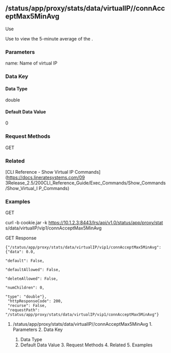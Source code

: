 ## /status/app/proxy/stats/data/virtualIP/<name>/connAcceptMax5MinAvg

Use

Use to view the 5-minute average of the .

### Parameters

name: Name of virtual IP

### Data Key

#### Data Type

double

#### Default Data Value

0

### Request Methods

GET

### Related

[CLI Reference - Show Virtual IP Commands](https://docs.lineratesystems.com/09
3Release_2.5/200CLI_Reference_Guide/Exec_Commands/Show_Commands/Show_Virtual_I
P_Commands)

### Examples

GET

curl -b cookie.jar -k https://10.1.2.3:8443/lrs/api/v1.0/status/app/proxy/stat
s/data/virtualIP/vip1/connAcceptMax5MinAvg

GET Response

    
    {"/status/app/proxy/stats/data/virtualIP/vip1/connAcceptMax5MinAvg": {"data": 0.0,
                                                                             "default": False,
                                                                             "defaultAllowed": False,
                                                                             "deleteAllowed": False,
                                                                             "numChildren": 0,
                                                                             "type": "double"},
     "httpResponseCode": 200,
     "recurse": False,
     "requestPath": "/status/app/proxy/stats/data/virtualIP/vip1/connAcceptMax5MinAvg"}
    

  1. /status/app/proxy/stats/data/virtualIP/<name>/connAcceptMax5MinAvg
    1. Parameters
    2. Data Key
      1. Data Type
      2. Default Data Value
    3. Request Methods
    4. Related
    5. Examples

